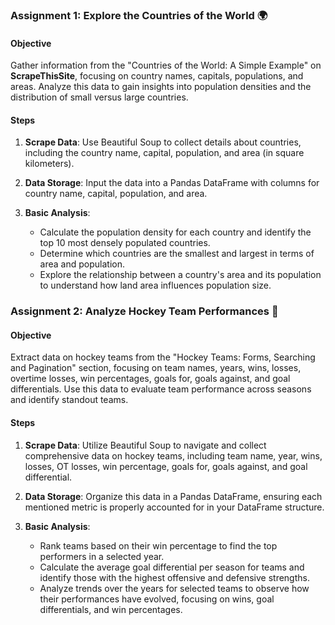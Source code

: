 
### Assignment 1: Explore the Countries of the World 🌍

#### Objective

Gather information from the "Countries of the World: A Simple Example" on **ScrapeThisSite**, focusing on country names, capitals, populations, and areas. Analyze this data to gain insights into population densities and the distribution of small versus large countries.

#### Steps

1. **Scrape Data**: Use Beautiful Soup to collect details about countries, including the country name, capital, population, and area (in square kilometers).

2. **Data Storage**: Input the data into a Pandas DataFrame with columns for country name, capital, population, and area.

3. **Basic Analysis**:
   - Calculate the population density for each country and identify the top 10 most densely populated countries.
   - Determine which countries are the smallest and largest in terms of area and population.
   - Explore the relationship between a country's area and its population to understand how land area influences population size.

### Assignment 2: Analyze Hockey Team Performances 🏒

#### Objective

Extract data on hockey teams from the "Hockey Teams: Forms, Searching and Pagination" section, focusing on team names, years, wins, losses, overtime losses, win percentages, goals for, goals against, and goal differentials. Use this data to evaluate team performance across seasons and identify standout teams.

#### Steps

1. **Scrape Data**: Utilize Beautiful Soup to navigate and collect comprehensive data on hockey teams, including team name, year, wins, losses, OT losses, win percentage, goals for, goals against, and goal differential.

2. **Data Storage**: Organize this data in a Pandas DataFrame, ensuring each mentioned metric is properly accounted for in your DataFrame structure.

3. **Basic Analysis**:
   - Rank teams based on their win percentage to find the top performers in a selected year.
   - Calculate the average goal differential per season for teams and identify those with the highest offensive and defensive strengths.
   - Analyze trends over the years for selected teams to observe how their performances have evolved, focusing on wins, goal differentials, and win percentages.